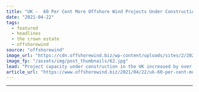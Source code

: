 ```yaml
---
title: "UK -  60 Per Cent More Offshore Wind Projects Under Construction in 2020"
date: "2021-04-22"
tags: 
  - featured
  - headlines
  - the crown estate
  - offshorewind
source: "offshorewind"
image_url: "https://cdn.offshorewind.biz/wp-content/uploads/sites/2/2020/08/21125522/source_Duke-Energy.jpg"
image_fp: "/assets/img/post_thumbnails/62.jpg"
lead: "Project capacity under construction in the UK increased by over 60 per cent from"
article_url: "https://www.offshorewind.biz/2021/04/22/uk-60-per-cent-more-offshore-wind-projects-under-construction-in-2020/"
---
```


---
